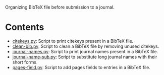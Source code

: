 Organizing BibTeX file before submission to a journal.

# Contents
- [citekeys.py](citekeys.py): Script to print citekeys present in a BibTeX file.
- [clean-bib.py](clean-bib.py): Script to clean a BibTeX file by removing unused citekeys.
- [journal-names.py](journal-names.py): Script to print journal names present in a BibTeX file.
- [journal-name-sub.py](journal-name-sub.py): Script to substitute long journal names with their short forms.
- [pages-field.py](pages-field.py): Script to add pages fields to entries in a BibTeX file.
